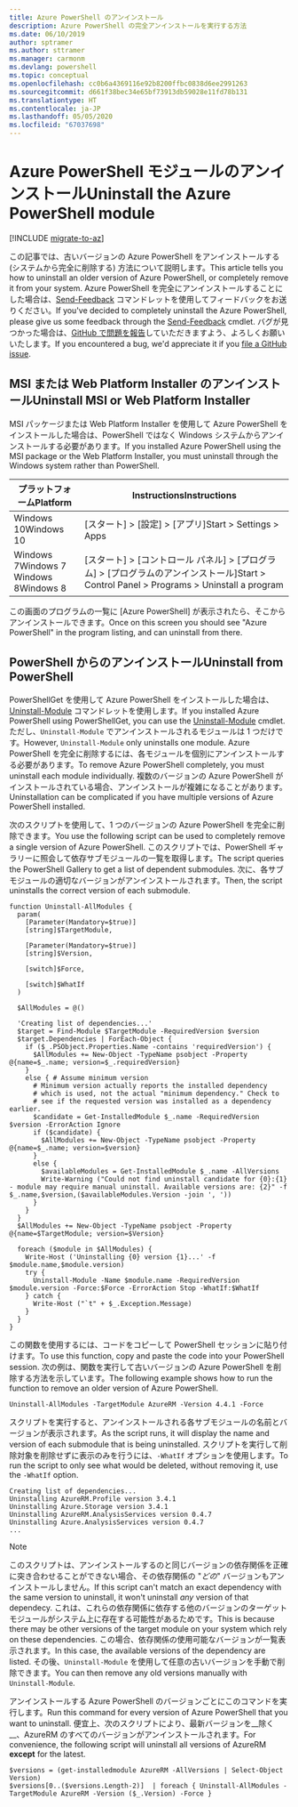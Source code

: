 ```yaml
---
title: Azure PowerShell のアンインストール
description: Azure PowerShell の完全アンインストールを実行する方法
ms.date: 06/10/2019
author: sptramer
ms.author: sttramer
ms.manager: carmonm
ms.devlang: powershell
ms.topic: conceptual
ms.openlocfilehash: cc0b6a4369116e92b8200ffbc0838d6ee2991263
ms.sourcegitcommit: d661f38bec34e65bf73913db59028e11fd78b131
ms.translationtype: HT
ms.contentlocale: ja-JP
ms.lasthandoff: 05/05/2020
ms.locfileid: "67037698"
---
```

# <a name="uninstall-the-azure-powershell-module"></a><span data-ttu-id="c6390-103">Azure PowerShell モジュールのアンインストール</span><span class="sxs-lookup"><span data-stu-id="c6390-103">Uninstall the Azure PowerShell module</span></span>

[!INCLUDE [migrate-to-az](../includes/migrate-to-az.md)]

<span data-ttu-id="c6390-104">この記事では、古いバージョンの Azure PowerShell をアンインストールする (システムから完全に削除する) 方法について説明します。</span><span class="sxs-lookup"><span data-stu-id="c6390-104">This article tells you how to uninstall an older version of Azure PowerShell, or completely remove it from your system.</span></span> <span data-ttu-id="c6390-105">Azure PowerShell を完全にアンインストールすることにした場合は、[Send-Feedback](/powershell/module/azurerm.profile/send-feedback) コマンドレットを使用してフィードバックをお送りください。</span><span class="sxs-lookup"><span data-stu-id="c6390-105">If you've decided to completely uninstall the Azure PowerShell, please give us some feedback through the [Send-Feedback](/powershell/module/azurerm.profile/send-feedback) cmdlet.</span></span>
<span data-ttu-id="c6390-106">バグが見つかった場合は、[GitHub で問題を報告](https://github.com/azure/azure-powershell/issues)していただきますよう、よろしくお願いいたします。</span><span class="sxs-lookup"><span data-stu-id="c6390-106">If you encountered a bug, we'd appreciate it if you [file a GitHub issue](https://github.com/azure/azure-powershell/issues).</span></span>

## <a name="uninstall-msi-or-web-platform-installer"></a><span data-ttu-id="c6390-107">MSI または Web Platform Installer のアンインストール</span><span class="sxs-lookup"><span data-stu-id="c6390-107">Uninstall MSI or Web Platform Installer</span></span>

<span data-ttu-id="c6390-108">MSI パッケージまたは Web Platform Installer を使用して Azure PowerShell をインストールした場合は、PowerShell ではなく Windows システムからアンインストールする必要があります。</span><span class="sxs-lookup"><span data-stu-id="c6390-108">If you installed Azure PowerShell using the MSI package or the Web Platform Installer, you must uninstall through the Windows system rather than PowerShell.</span></span>

| <span data-ttu-id="c6390-109">プラットフォーム</span><span class="sxs-lookup"><span data-stu-id="c6390-109">Platform</span></span> | <span data-ttu-id="c6390-110">Instructions</span><span class="sxs-lookup"><span data-stu-id="c6390-110">Instructions</span></span> |
|----------|--------------|
| <span data-ttu-id="c6390-111">Windows 10</span><span class="sxs-lookup"><span data-stu-id="c6390-111">Windows 10</span></span> | <span data-ttu-id="c6390-112">[スタート] > [設定] > [アプリ]</span><span class="sxs-lookup"><span data-stu-id="c6390-112">Start > Settings > Apps</span></span> |
| <span data-ttu-id="c6390-113">Windows 7</span><span class="sxs-lookup"><span data-stu-id="c6390-113">Windows 7</span></span> </br><span data-ttu-id="c6390-114">Windows 8</span><span class="sxs-lookup"><span data-stu-id="c6390-114">Windows 8</span></span> | <span data-ttu-id="c6390-115">[スタート] > [コントロール パネル] > [プログラム] > [プログラムのアンインストール]</span><span class="sxs-lookup"><span data-stu-id="c6390-115">Start > Control Panel > Programs > Uninstall a program</span></span> |

<span data-ttu-id="c6390-116">この画面のプログラムの一覧に [Azure PowerShell] が表示されたら、そこからアンインストールできます。</span><span class="sxs-lookup"><span data-stu-id="c6390-116">Once on this screen you should see "Azure PowerShell" in the program listing, and can uninstall from there.</span></span>

## <a name="uninstall-from-powershell"></a><span data-ttu-id="c6390-117">PowerShell からのアンインストール</span><span class="sxs-lookup"><span data-stu-id="c6390-117">Uninstall from PowerShell</span></span>

<span data-ttu-id="c6390-118">PowerShellGet を使用して Azure PowerShell をインストールした場合は、[Uninstall-Module](/powershell/module/powershellget/uninstall-module) コマンドレットを使用します。</span><span class="sxs-lookup"><span data-stu-id="c6390-118">If you installed Azure PowerShell using PowerShellGet, you can use the [Uninstall-Module](/powershell/module/powershellget/uninstall-module) cmdlet.</span></span> <span data-ttu-id="c6390-119">ただし、`Uninstall-Module` でアンインストールされるモジュールは 1 つだけです。</span><span class="sxs-lookup"><span data-stu-id="c6390-119">However, `Uninstall-Module` only uninstalls one module.</span></span> <span data-ttu-id="c6390-120">Azure PowerShell を完全に削除するには、各モジュールを個別にアンインストールする必要があります。</span><span class="sxs-lookup"><span data-stu-id="c6390-120">To remove Azure PowerShell completely, you must uninstall each module individually.</span></span> <span data-ttu-id="c6390-121">複数のバージョンの Azure PowerShell がインストールされている場合、アンインストールが複雑になることがあります。</span><span class="sxs-lookup"><span data-stu-id="c6390-121">Uninstallation can be complicated if you have multiple versions of Azure PowerShell installed.</span></span>

<span data-ttu-id="c6390-122">次のスクリプトを使用して、1 つのバージョンの Azure PowerShell を完全に削除できます。</span><span class="sxs-lookup"><span data-stu-id="c6390-122">You use the following script can be used to completely remove a single version of Azure PowerShell.</span></span> <span data-ttu-id="c6390-123">このスクリプトでは、PowerShell ギャラリーに照会して依存サブモジュールの一覧を取得します。</span><span class="sxs-lookup"><span data-stu-id="c6390-123">The script queries the PowerShell Gallery to get a list of dependent submodules.</span></span> <span data-ttu-id="c6390-124">次に、各サブモジュールの適切なバージョンがアンインストールされます。</span><span class="sxs-lookup"><span data-stu-id="c6390-124">Then, the script uninstalls the correct version of each submodule.</span></span>

```powershell-interactive
function Uninstall-AllModules {
  param(
    [Parameter(Mandatory=$true)]
    [string]$TargetModule,

    [Parameter(Mandatory=$true)]
    [string]$Version,

    [switch]$Force,

    [switch]$WhatIf
  )
  
  $AllModules = @()
  
  'Creating list of dependencies...'
  $target = Find-Module $TargetModule -RequiredVersion $version
  $target.Dependencies | ForEach-Object {
    if ($_.PSObject.Properties.Name -contains 'requiredVersion') {
      $AllModules += New-Object -TypeName psobject -Property @{name=$_.name; version=$_.requiredVersion}
    }
    else { # Assume minimum version
      # Minimum version actually reports the installed dependency
      # which is used, not the actual "minimum dependency." Check to
      # see if the requested version was installed as a dependency earlier.
      $candidate = Get-InstalledModule $_.name -RequiredVersion $version -ErrorAction Ignore
      if ($candidate) {
        $AllModules += New-Object -TypeName psobject -Property @{name=$_.name; version=$version}
      }
      else {
        $availableModules = Get-InstalledModule $_.name -AllVersions
        Write-Warning ("Could not find uninstall candidate for {0}:{1} - module may require manual uninstall. Available versions are: {2}" -f $_.name,$version,($availableModules.Version -join ', '))
      }
    }
  }
  $AllModules += New-Object -TypeName psobject -Property @{name=$TargetModule; version=$Version}

  foreach ($module in $AllModules) {
    Write-Host ('Uninstalling {0} version {1}...' -f $module.name,$module.version)
    try {
      Uninstall-Module -Name $module.name -RequiredVersion $module.version -Force:$Force -ErrorAction Stop -WhatIf:$WhatIf
    } catch {
      Write-Host ("`t" + $_.Exception.Message)
    }
  }
}
```

<span data-ttu-id="c6390-125">この関数を使用するには、コードをコピーして PowerShell セッションに貼り付けます。</span><span class="sxs-lookup"><span data-stu-id="c6390-125">To use this function, copy and paste the code into your PowerShell session.</span></span> <span data-ttu-id="c6390-126">次の例は、関数を実行して古いバージョンの Azure PowerShell を削除する方法を示しています。</span><span class="sxs-lookup"><span data-stu-id="c6390-126">The following example shows how to run the function to remove an older version of Azure PowerShell.</span></span>

```powershell-interactive
Uninstall-AllModules -TargetModule AzureRM -Version 4.4.1 -Force
```

<span data-ttu-id="c6390-127">スクリプトを実行すると、アンインストールされる各サブモジュールの名前とバージョンが表示されます。</span><span class="sxs-lookup"><span data-stu-id="c6390-127">As the script runs, it will display the name and version of each submodule that is being uninstalled.</span></span> <span data-ttu-id="c6390-128">スクリプトを実行して削除対象を削除せずに表示のみを行うには、`-WhatIf` オプションを使用します。</span><span class="sxs-lookup"><span data-stu-id="c6390-128">To run the script to only see what would be deleted, without removing it, use the `-WhatIf` option.</span></span>

```output
Creating list of dependencies...
Uninstalling AzureRM.Profile version 3.4.1
Uninstalling Azure.Storage version 3.4.1
Uninstalling AzureRM.AnalysisServices version 0.4.7
Uninstalling Azure.AnalysisServices version 0.4.7
...
```

> [!NOTE]
> <span data-ttu-id="c6390-129">このスクリプトは、アンインストールするのと同じバージョンの依存関係を正確に突き合わせることができない場合、その依存関係の "_どの_" バージョンもアンインストールしません。</span><span class="sxs-lookup"><span data-stu-id="c6390-129">If this script can't match an exact dependency with the same version to uninstall, it won't uninstall _any_ version of that dependecy.</span></span> <span data-ttu-id="c6390-130">これは、これらの依存関係に依存する他のバージョンのターゲット モジュールがシステム上に存在する可能性があるためです。</span><span class="sxs-lookup"><span data-stu-id="c6390-130">This is because there may be other versions of the target module on your system which rely on these dependencies.</span></span> <span data-ttu-id="c6390-131">この場合、依存関係の使用可能なバージョンが一覧表示されます。</span><span class="sxs-lookup"><span data-stu-id="c6390-131">In this case, the available versions of the dependency are listed.</span></span>
> <span data-ttu-id="c6390-132">その後、`Uninstall-Module` を使用して任意の古いバージョンを手動で削除できます。</span><span class="sxs-lookup"><span data-stu-id="c6390-132">You can then remove any old versions manually with `Uninstall-Module`.</span></span>


<span data-ttu-id="c6390-133">アンインストールする Azure PowerShell のバージョンごとにこのコマンドを実行します。</span><span class="sxs-lookup"><span data-stu-id="c6390-133">Run this command for every version of Azure PowerShell that you want to uninstall.</span></span> <span data-ttu-id="c6390-134">便宜上、次のスクリプトにより、最新バージョンを__除く__、AzureRM のすべてのバージョンがアンインストールされます。</span><span class="sxs-lookup"><span data-stu-id="c6390-134">For convenience, the following script will uninstall all versions of AzureRM __except__ for the latest.</span></span>

```powershell-interactive
$versions = (get-installedmodule AzureRM -AllVersions | Select-Object Version)
$versions[0..($versions.Length-2)]  | foreach { Uninstall-AllModules -TargetModule AzureRM -Version ($_.Version) -Force }
```

